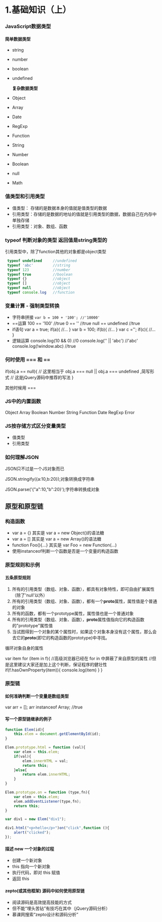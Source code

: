 # 1.基础知识（上）

### JavaScript数据类型

#### 简单数据类型

* string
* number
* boolean
* undefined

  **复杂数据类型**

* Object
* Array
* Date
* RegExp
* Function
* String
* Number
* Boolean
* null
* Math

### 值类型和引用类型

* 值类型： 存储的是数据本身的值就是值类型的数据
* 引用类型：存储的是数据的地址的值就是引用类型的数据，数据自己在内存中单独存储
* 引用类型：对象、数组、函数

### typeof 判断对象的类型  返回值是string类型的

引用类型中，除了function其他的对象都是object类型

```javascript
 typeof undefined     //undefined 
 typeof 'abc'         //string
 typeof 123           //number
 typeof true          //boolean
 typeof {}            //object
 typeof []            //object
 typeof null          //object 
 typeof console.log   //function
```

### 变量计算 - 强制类型转换

* 字符串拼接 `var b = 100 + '100'; //'10000'`
* ==运算 100 == '100' //true 0 == '' //true null == undefined //true
* if语句 var a = true; if\(a\){ //... } var b = 100; if\(b\){ //... } var c =''; if\(c\){ //... }
* 逻辑运算 console.log\(10 && 0\) //0 console.log\('' \|\| 'abc'\) //'abc' console.log\(!window.abc\) //true

### 何时使用 === 和 ==

if\(obj.a == null\){ // 这里相当于 obj.a === null \|\| obj.a === undefined ,简写形式 // 这是jQuery源码中推荐的写法 }

其他时候用 ===

### JS中的内置函数

Object Array Boolean Number String Function Date RegExp Error

### JS按存储方式区分变量类型

* 值类型
* 引用类型

### 如何理解JSON

JSON只不过是一个JS对象而已

JSON.stringify\({a:10,b:20}\);对象转换成字符串

JSON.parse\('{"a":10,"b":20}'\);字符串转换成对象

## 原型和原型链

### 构造函数

* var a = {} 其实是 var a = new Object\(\)的语法糖
* var a = \[\] 其实是 var a = new Array\(\)的语法糖
* function Foo\(\){...} 其实是 var Foo = new Function\(...\)
* 使用instanceof判断一个函数是否是一个变量的构造函数

### 原型规则和示例

#### 五条原型规则

1. 所有的引用类型（数组、对象、函数），都具有对象特性，即可自由扩展属性（除了'null'以外）
2. 所有的引用类型（数组、对象、函数），都有一个**proto**属性，属性值是个普通的对象
3. 所有的函数，都有一个prototype属性，属性值也是一个普通对象
4. 所有的引用类型（数组、对象、函数），**proto**属性值指向它的构造函数的"prototype"属性值
5. 当试图得到一个对象的某个属性时，如果这个对象本身没有这个属性，那么会去它的**proto**\(即它的构造函数的prototype\)中寻找。

循环对象自身的属性

var item for \(item in f\){ //高级浏览器已经在 for in 中屏蔽了来自原型的属性 //但是这里建议大家还是加上这个判断，保证程序的健壮性 if\(f.hasOwnProperty\(item\)\){ console.log\(item\) } }

### 原型链

#### 如何准确判断一个变量是数组类型

var arr = \[\]; arr instanceof Array; //true

#### 写一个原型链继承的例子

```javascript
function Elem(id){
    this.elem = document.getElementById(id);
}

Elem.prototype.html = function (val){
    var elem = this.elem;
    if(val){
        elem.innerHTML = val;
        return this;
    }else{
        return elem.innerHTML;
    }
}

Elem.prototype.on = function (type,fn){
    var elem = this.elem;
    elem.addEventListener(type,fn);
    return this;
}

var div1 = new Elem("div1");

div1.html("<p>hello</p>")on("click",function (){
    alert("clicked");
});
```

#### 描述 new 一个对象的过程

* 创建一个新对象 
* this 指向一个新对象
* 执行代码，即对 this 赋值
* 返回 this

#### zepto\(或其他框架\) 源码中如何使用原型链

* 阅读源码是高效提高技能的方式
* 但不能“埋头苦钻”有技巧在其中（jQuery源码分析）
* 慕课网搜索“zepto设计和源码分析”

